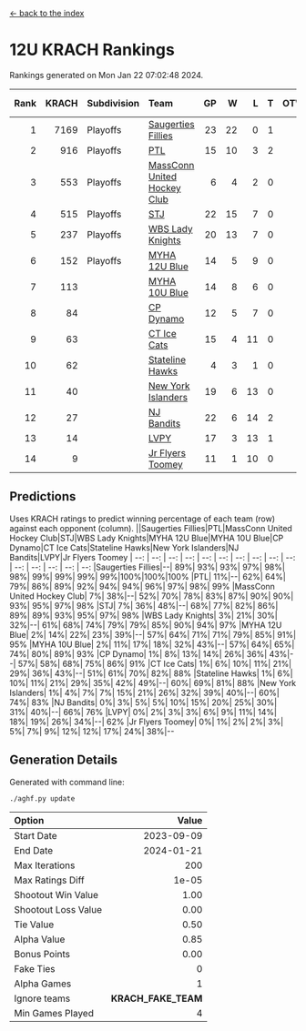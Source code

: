 [<- back to the index](readme.md)
# 12U KRACH Rankings
Rankings generated on Mon Jan 22 07:02:48 2024.

Rank|KRACH|Subdivision|Team|GP|W|L|T|OTW|OTL|SoS|Exp Wins|Win Diff
---:|---:|:---|:---|---:|---:|---:|---:|---:|---:|---:|---:|---:
1|7169|Playoffs|[Saugerties Fillies](https://gamesheetstats.com/seasons/3663/teams/140805/schedule)|23|22|0|1|0|0|209|23.3|-0.0
2|916|Playoffs|[PTL](https://gamesheetstats.com/seasons/3663/teams/140798/schedule)|15|10|3|2|0|1|1087|11.9|0.0
3|553|Playoffs|[MassConn United Hockey Club](https://gamesheetstats.com/seasons/3663/teams/140797/schedule)|6|4|2|0|1|0|1173|4.9|0.0
4|515|Playoffs|[STJ](https://gamesheetstats.com/seasons/3663/teams/140800/schedule)|22|15|7|0|1|0|870|15.9|0.0
5|237|Playoffs|[WBS Lady Knights](https://gamesheetstats.com/seasons/3663/teams/140808/schedule)|20|13|7|0|1|0|1162|13.9|0.0
6|152|Playoffs|[MYHA 12U Blue](https://gamesheetstats.com/seasons/3663/teams/140799/schedule)|14|5|9|0|0|1|887|5.9|0.0
7|113||[MYHA 10U Blue](https://gamesheetstats.com/seasons/3663/teams/140806/schedule)|14|8|6|0|0|1|597|8.9|0.0
8|84||[CP Dynamo](https://gamesheetstats.com/seasons/3663/teams/140802/schedule)|12|5|7|0|0|1|1735|5.9|0.0
9|63||[CT Ice Cats](https://gamesheetstats.com/seasons/3663/teams/140801/schedule)|15|4|11|0|1|1|1135|4.9|0.0
10|62||[Stateline Hawks](https://gamesheetstats.com/seasons/3663/teams/174606/schedule)|4|3|1|0|0|1|20|3.9|0.0
11|40||[New York Islanders](https://gamesheetstats.com/seasons/3663/teams/140809/schedule)|19|6|13|0|2|1|844|6.9|0.0
12|27||[NJ Bandits](https://gamesheetstats.com/seasons/3663/teams/140807/schedule)|22|6|14|2|1|1|1341|7.9|0.0
13|14||[LVPY](https://gamesheetstats.com/seasons/3663/teams/140804/schedule)|17|3|13|1|2|0|567|4.4|0.0
14|9||[Jr Flyers Toomey](https://gamesheetstats.com/seasons/3663/teams/140803/schedule)|11|1|10|0|0|1|175|1.9|0.0

## Predictions
Uses KRACH ratings to predict winning percentage of each team (row) against each opponent (column).
||Saugerties Fillies|PTL|MassConn United Hockey Club|STJ|WBS Lady Knights|MYHA 12U Blue|MYHA 10U Blue|CP Dynamo|CT Ice Cats|Stateline Hawks|New York Islanders|NJ Bandits|LVPY|Jr Flyers Toomey
| --: | --: | --: | --: | --: | --: | --: | --: | --: | --: | --: | --: | --: | --: | --: 
|Saugerties Fillies|--| 89%| 93%| 93%| 97%| 98%| 98%| 99%| 99%| 99%| 99%|100%|100%|100%
|PTL| 11%|--| 62%| 64%| 79%| 86%| 89%| 92%| 94%| 94%| 96%| 97%| 98%| 99%
|MassConn United Hockey Club|  7%| 38%|--| 52%| 70%| 78%| 83%| 87%| 90%| 90%| 93%| 95%| 97%| 98%
|STJ|  7%| 36%| 48%|--| 68%| 77%| 82%| 86%| 89%| 89%| 93%| 95%| 97%| 98%
|WBS Lady Knights|  3%| 21%| 30%| 32%|--| 61%| 68%| 74%| 79%| 79%| 85%| 90%| 94%| 97%
|MYHA 12U Blue|  2%| 14%| 22%| 23%| 39%|--| 57%| 64%| 71%| 71%| 79%| 85%| 91%| 95%
|MYHA 10U Blue|  2%| 11%| 17%| 18%| 32%| 43%|--| 57%| 64%| 65%| 74%| 80%| 89%| 93%
|CP Dynamo|  1%|  8%| 13%| 14%| 26%| 36%| 43%|--| 57%| 58%| 68%| 75%| 86%| 91%
|CT Ice Cats|  1%|  6%| 10%| 11%| 21%| 29%| 36%| 43%|--| 51%| 61%| 70%| 82%| 88%
|Stateline Hawks|  1%|  6%| 10%| 11%| 21%| 29%| 35%| 42%| 49%|--| 60%| 69%| 81%| 88%
|New York Islanders|  1%|  4%|  7%|  7%| 15%| 21%| 26%| 32%| 39%| 40%|--| 60%| 74%| 83%
|NJ Bandits|  0%|  3%|  5%|  5%| 10%| 15%| 20%| 25%| 30%| 31%| 40%|--| 66%| 76%
|LVPY|  0%|  2%|  3%|  3%|  6%|  9%| 11%| 14%| 18%| 19%| 26%| 34%|--| 62%
|Jr Flyers Toomey|  0%|  1%|  2%|  2%|  3%|  5%|  7%|  9%| 12%| 12%| 17%| 24%| 38%|--

## Generation Details

Generated with command line:
```
./aghf.py update
```

| Option | Value |
| :----- | ----: |
| Start Date | 2023-09-09 |
| End Date | 2024-01-21 |
| Max Iterations | 200 |
| Max Ratings Diff | 1e-05 |
| Shootout Win Value | 1.00 |
| Shootout Loss Value | 0.00 |
| Tie Value | 0.50 |
| Alpha Value | 0.85 |
| Bonus Points | 0.00 |
| Fake Ties | 0 |
| Alpha Games | 1 |
| Ignore teams | __KRACH_FAKE_TEAM__ |
| Min Games Played | 4 |

